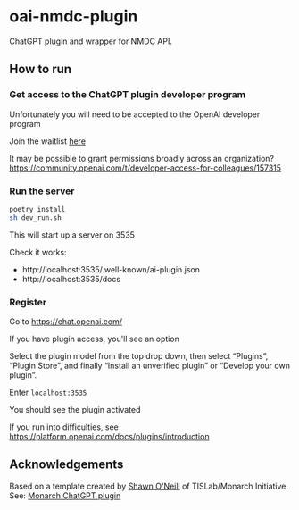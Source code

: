 # oai-nmdc-plugin

ChatGPT plugin and wrapper for NMDC  API.

## How to run

### Get access to the ChatGPT plugin developer program

Unfortunately you will need to be accepted to the OpenAI developer program

Join the waitlist [here](https://openai.com/waitlist/plugins)

It may be possible to grant permissions broadly across an organization? https://community.openai.com/t/developer-access-for-colleagues/157315

### Run the server

```bash
poetry install
sh dev_run.sh
```

This will start up a server on 3535

Check it works:

- http://localhost:3535/.well-known/ai-plugin.json
- http://localhost:3535/docs

### Register

Go to https://chat.openai.com/

If you have plugin access, you'll see an option

Select the plugin model from the top drop down, then select “Plugins”, “Plugin Store”, and finally “Install an unverified plugin” or “Develop your own plugin”.

Enter `localhost:3535`

You should see the plugin activated

If you run into difficulties, see https://platform.openai.com/docs/plugins/introduction

## Acknowledgements

Based on a template created by [Shawn O'Neill](https://github.com/oneilsh) of TISLab/Monarch Initiative.
See: [Monarch ChatGPT plugin](https://github.com/monarch-initiative/oai-monarch-plugin)
